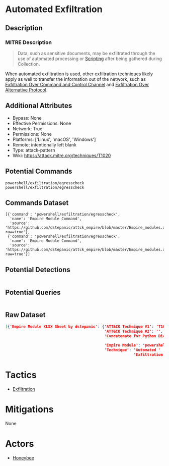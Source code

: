 
# Automated Exfiltration

## Description

### MITRE Description

> Data, such as sensitive documents, may be exfiltrated through the use of automated processing or [Scripting](https://attack.mitre.org/techniques/T1064) after being gathered during Collection. 

When automated exfiltration is used, other exfiltration techniques likely apply as well to transfer the information out of the network, such as [Exfiltration Over Command and Control Channel](https://attack.mitre.org/techniques/T1041) and [Exfiltration Over Alternative Protocol](https://attack.mitre.org/techniques/T1048).

## Additional Attributes

* Bypass: None
* Effective Permissions: None
* Network: True
* Permissions: None
* Platforms: ['Linux', 'macOS', 'Windows']
* Remote: intentionally left blank
* Type: attack-pattern
* Wiki: https://attack.mitre.org/techniques/T1020

## Potential Commands

```
powershell/exfiltration/egresscheck
powershell/exfiltration/egresscheck
```

## Commands Dataset

```
[{'command': 'powershell/exfiltration/egresscheck',
  'name': 'Empire Module Command',
  'source': 'https://github.com/dstepanic/attck_empire/blob/master/Empire_modules.xlsx?raw=true'},
 {'command': 'powershell/exfiltration/egresscheck',
  'name': 'Empire Module Command',
  'source': 'https://github.com/dstepanic/attck_empire/blob/master/Empire_modules.xlsx?raw=true'}]
```

## Potential Detections

```json

```

## Potential Queries

```json

```

## Raw Dataset

```json
[{'Empire Module XLSX Sheet by dstepanic': {'ATT&CK Technique #1': 'T1020',
                                            'ATT&CK Technique #2': '',
                                            'Concatenate for Python Dictionary': '"powershell/exfiltration/egresscheck":  '
                                                                                 '["T1020"],',
                                            'Empire Module': 'powershell/exfiltration/egresscheck',
                                            'Technique': 'Automated '
                                                         'Exfiltration'}}]
```

# Tactics


* [Exfiltration](../tactics/Exfiltration.md)


# Mitigations

None

# Actors


* [Honeybee](../actors/Honeybee.md)

